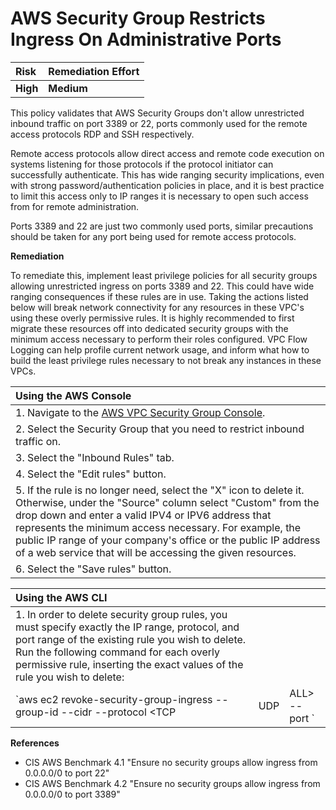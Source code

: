 # AWS Security Group Restricts Ingress On Administrative Ports

| Risk | Remediation Effort |
| :--- | :--- |
| **High** | **Medium** |

This policy validates that AWS Security Groups don't allow unrestricted inbound traffic on port 3389 or 22, ports commonly used for the remote access protocols RDP and SSH respectively.

Remote access protocols allow direct access and remote code execution on systems listening for those protocols if the protocol initiator can successfully authenticate. This has wide ranging security implications, even with strong password/authentication policies in place, and it is best practice to limit this access only to IP ranges it is necessary to open such access from for remote administration.

Ports 3389 and 22 are just two commonly used ports, similar precautions should be taken for any port being used for remote access protocols.

**Remediation**

To remediate this, implement least privilege policies for all security groups allowing unrestricted ingress on ports 3389 and 22. This could have wide ranging consequences if these rules are in use. Taking the actions listed below will break network connectivity for any resources in these VPC's using these overly permissive rules. It is highly recommended to first migrate these resources off into dedicated security groups with the minimum access necessary to perform their roles configured. VPC Flow Logging can help profile current network usage, and inform what how to build the least privilege rules necessary to not break any instances in these VPCs.

| Using the AWS Console |
| :--- |
| 1. Navigate to the [AWS VPC Security Group Console](https://console.aws.amazon.com/vpc/home#SecurityGroups:sort=groupId). |
| 2. Select the Security Group that you need to restrict inbound traffic on. |
| 3. Select the "Inbound Rules" tab. |
| 4. Select the "Edit rules" button. |
| 5. If the rule is no longer need, select the "X" icon to delete it. Otherwise, under the "Source" column select "Custom" from the drop down and enter a valid IPV4 or IPV6 address that represents the minimum access necessary. For example, the public IP range of your company's office or the public IP address of a web service that will be accessing the given resources. |
| 6. Select the "Save rules" button. |

| Using the AWS CLI |  |  |
| :--- | :--- | :--- |
| 1. In order to delete security group rules, you must specify exactly the IP range, protocol, and port range of the existing rule you wish to delete. Run the following command for each overly permissive rule, inserting the exact values of the rule you wish to delete: |  |  |
| \`aws ec2 revoke-security-group-ingress --group-id  --cidr  --protocol &lt;TCP | UDP | ALL&gt; --port \` |

**References**

* CIS AWS Benchmark 4.1 "Ensure no security groups allow ingress from 0.0.0.0/0 to port 22"
* CIS AWS Benchmark 4.2 "Ensure no security groups allow ingress from 0.0.0.0/0 to port 3389"

